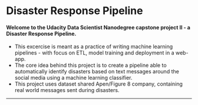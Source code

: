 # Disaster Response Pipeline

#### Welcome to the Udacity Data Scientist Nanodegree capstone project II - a Disaster Response Pipeline.<br>
- This excercise is meant as a practice of writing machine learning pipelines - with focus on ETL, model training and deployment in a web-app.<br>
- The core idea behind this project is to create a pipeline able to automatically identify disasters based on text messages around the social media using a machine learning classifier.<br>
- This project uses dataset shared Apen/Figure 8 company, containing real world messages sent during disasters.

-----------
